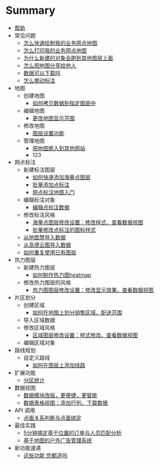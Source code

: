 # Summary

* [帮助](README.md)
* 常见问题
   * [怎么快速绘制我的业务网点地图](draw-map.md)
   * [怎么打印我的业务网点地图](print-map.md)
   * [为什么新建的对象会跑到其他图层上面](cur-layer.md)
   * [怎么把地图分享给他人](shared-map.md)
   * [数据可以下载吗](download-data.md)
   * [怎么挪动标注](move-mark.md)
* 地图
   * 创建地图
       * [如何拷贝数据到指定图层中](copy-data.md)
   * 编辑地图
       * [更改地图显示范围](change-map.md)
   * 修改地图
       * [图层设置功能](layer-settings.md)
   * 管理地图
       * [把地图嵌入到其他网站](map-embed.md)
       * 123
* 网点标注
   * 新建标注图层
       * [如何快速添加海量点图层](bigdata-layer.md)
       * [批量添加点标注](maker-batch.md)
       * [网点标注地图入门](map-entry.md)
   * 编辑标注对象
       * [编辑点标注数据](mark-data.md)
   * 修改标注风格
       * [海量点图层修改设置：修改样式、查看数据视图](set-mass-layer.md)
       * [批量修改点标注的图标样式](batch-modify-maker.md)
   * [从地图慧导入数据](import-dituhui.md)
   * [从高德云图导入数据](import-amap.md)
   * [如何重复使用已有图层](copy-layer.md)
* 热力图层
   * 新建热力图层
       * [如何制作热力图heatmap](create-heatmap.md)
   * 修改热力图层的风格
       * [热力图图层修改设置：修改显示效果、查看数据视图](heatmap-setting.md)
* 片区划分
   * 创建区域
       * [如何在地图上划分销售区域、配送范围](draw-region.md)
   * 导入区域数据
   * 修改区域风格
       * [区域图层修改设置：样式修改、查看数据视图](regionlayer-setting.md)
   * 编辑区域对象
* 路线规划
   * 自定义路线
       * [如何在图层上添加线路](add-line.md)
* 扩展功能
   * [分区统计](statistic-analysis.md)
* 数据视图
   * [数据模块改版，更便捷，更智能](data-template.md)
   * [数据表格视图：添加行列、下载数据](data-tale-view.md)
* API 调用
   * [点面关系判断与点面绑定](marker-in-region.md)
* 最佳实践
   * [5分钟搞定基于位置的订单与人员匹配分析](geobi-heatmap.md)
   * [基于地图的户外广告管理系统](outdoors-ad.md)
* 新功能速递
   * [这些功能,您都造吗](new-function.md)

